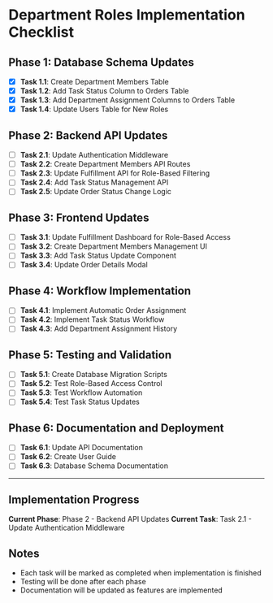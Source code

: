 # Department Roles Implementation Checklist

## Phase 1: Database Schema Updates
- [x] **Task 1.1**: Create Department Members Table
- [x] **Task 1.2**: Add Task Status Column to Orders Table
- [x] **Task 1.3**: Add Department Assignment Columns to Orders Table
- [x] **Task 1.4**: Update Users Table for New Roles

## Phase 2: Backend API Updates
- [ ] **Task 2.1**: Update Authentication Middleware
- [ ] **Task 2.2**: Create Department Members API Routes
- [ ] **Task 2.3**: Update Fulfillment API for Role-Based Filtering
- [ ] **Task 2.4**: Add Task Status Management API
- [ ] **Task 2.5**: Update Order Status Change Logic

## Phase 3: Frontend Updates
- [ ] **Task 3.1**: Update Fulfillment Dashboard for Role-Based Access
- [ ] **Task 3.2**: Create Department Members Management UI
- [ ] **Task 3.3**: Add Task Status Update Component
- [ ] **Task 3.4**: Update Order Details Modal

## Phase 4: Workflow Implementation
- [ ] **Task 4.1**: Implement Automatic Order Assignment
- [ ] **Task 4.2**: Implement Task Status Workflow
- [ ] **Task 4.3**: Add Department Assignment History

## Phase 5: Testing and Validation
- [ ] **Task 5.1**: Create Database Migration Scripts
- [ ] **Task 5.2**: Test Role-Based Access Control
- [ ] **Task 5.3**: Test Workflow Automation
- [ ] **Task 5.4**: Test Task Status Updates

## Phase 6: Documentation and Deployment
- [ ] **Task 6.1**: Update API Documentation
- [ ] **Task 6.2**: Create User Guide
- [ ] **Task 6.3**: Database Schema Documentation

---

## Implementation Progress
**Current Phase**: Phase 2 - Backend API Updates
**Current Task**: Task 2.1 - Update Authentication Middleware

## Notes
- Each task will be marked as completed when implementation is finished
- Testing will be done after each phase
- Documentation will be updated as features are implemented 